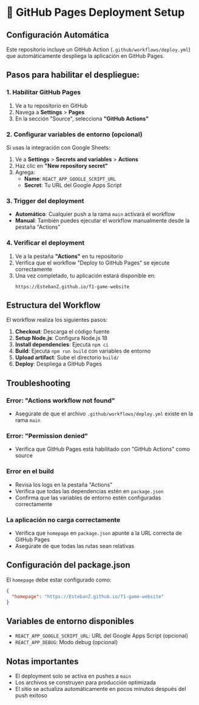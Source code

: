 # 🚀 GitHub Pages Deployment Setup

## Configuración Automática

Este repositorio incluye un GitHub Action (`.github/workflows/deploy.yml`) que automáticamente despliega la aplicación en GitHub Pages.

## Pasos para habilitar el despliegue:

### 1. Habilitar GitHub Pages
1. Ve a tu repositorio en GitHub
2. Navega a **Settings** > **Pages**
3. En la sección "Source", selecciona **"GitHub Actions"**

### 2. Configurar variables de entorno (opcional)
Si usas la integración con Google Sheets:

1. Ve a **Settings** > **Secrets and variables** > **Actions**
2. Haz clic en **"New repository secret"**
3. Agrega:
   - **Name**: `REACT_APP_GOOGLE_SCRIPT_URL`
   - **Secret**: Tu URL del Google Apps Script

### 3. Trigger del deployment
- **Automático**: Cualquier push a la rama `main` activará el workflow
- **Manual**: También puedes ejecutar el workflow manualmente desde la pestaña "Actions"

### 4. Verificar el deployment
1. Ve a la pestaña **"Actions"** en tu repositorio
2. Verifica que el workflow "Deploy to GitHub Pages" se ejecute correctamente
3. Una vez completado, tu aplicación estará disponible en:
   ```
   https://EstebanZ.github.io/f1-game-website
   ```

## Estructura del Workflow

El workflow realiza los siguientes pasos:

1. **Checkout**: Descarga el código fuente
2. **Setup Node.js**: Configura Node.js 18
3. **Install dependencies**: Ejecuta `npm ci`
4. **Build**: Ejecuta `npm run build` con variables de entorno
5. **Upload artifact**: Sube el directorio `build/`
6. **Deploy**: Despliega a GitHub Pages

## Troubleshooting

### Error: "Actions workflow not found"
- Asegúrate de que el archivo `.github/workflows/deploy.yml` existe en la rama `main`

### Error: "Permission denied"
- Verifica que GitHub Pages está habilitado con "GitHub Actions" como source

### Error en el build
- Revisa los logs en la pestaña "Actions"
- Verifica que todas las dependencias estén en `package.json`
- Confirma que las variables de entorno estén configuradas correctamente

### La aplicación no carga correctamente
- Verifica que `homepage` en `package.json` apunte a la URL correcta de GitHub Pages
- Asegúrate de que todas las rutas sean relativas

## Configuración del package.json

El `homepage` debe estar configurado como:
```json
{
  "homepage": "https://EstebanZ.github.io/f1-game-website"
}
```

## Variables de entorno disponibles

- `REACT_APP_GOOGLE_SCRIPT_URL`: URL del Google Apps Script (opcional)
- `REACT_APP_DEBUG`: Modo debug (opcional)

## Notas importantes

- El deployment solo se activa en pushes a `main`
- Los archivos se construyen para producción optimizada
- El sitio se actualiza automáticamente en pocos minutos después del push exitoso
